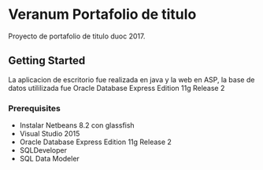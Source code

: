 # Veranum Portafolio de titulo

Proyecto de portafolio de titulo duoc 2017.

## Getting Started

La aplicacion de escritorio fue realizada en java y la web en ASP, la base de datos utililizada fue Oracle Database Express Edition 11g Release 2

### Prerequisites

* Instalar Netbeans 8.2 con glassfish
* Visual Studio 2015
* Oracle Database Express Edition 11g Release 2
* SQLDeveloper
* SQL Data Modeler
